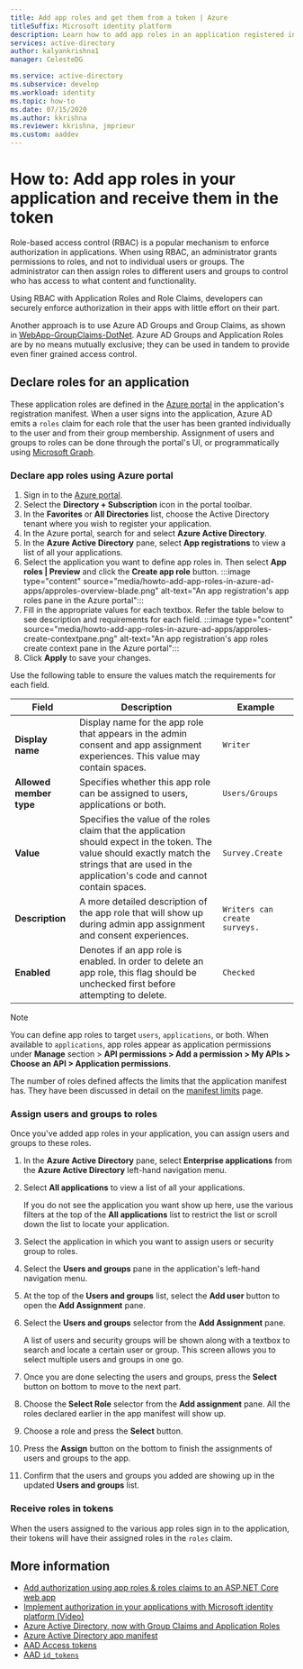 ```yaml
---
title: Add app roles and get them from a token | Azure
titleSuffix: Microsoft identity platform
description: Learn how to add app roles in an application registered in Azure Active Directory, assign users and groups to these roles and receive them in the `roles` claim in the token.
services: active-directory
author: kalyankrishna1
manager: CelesteDG

ms.service: active-directory
ms.subservice: develop
ms.workload: identity
ms.topic: how-to
ms.date: 07/15/2020
ms.author: kkrishna
ms.reviewer: kkrishna, jmprieur
ms.custom: aaddev
---
```


# How to: Add app roles in your application and receive them in the token

Role-based access control (RBAC) is a popular mechanism to enforce authorization in applications. When using RBAC, an administrator grants permissions to roles, and not to individual users or groups. The administrator can then assign roles to different users and groups to control who has access to what content and functionality.

Using RBAC with Application Roles and Role Claims, developers can securely enforce authorization in their apps with little effort on their part.

Another approach is to use Azure AD Groups and Group Claims, as shown in [WebApp-GroupClaims-DotNet](https://github.com/Azure-Samples/WebApp-GroupClaims-DotNet). Azure AD Groups and Application Roles are by no means mutually exclusive; they can be used in tandem to provide even finer grained access control.

## Declare roles for an application

These application roles are defined in the [Azure portal](https://portal.azure.com) in the application's registration manifest.  When a user signs into the application, Azure AD emits a `roles` claim for each role that the user has been granted individually to the user and from their group membership.  Assignment of users and groups to roles can be done through the portal's UI, or programmatically using [Microsoft Graph](/graph/azuread-identity-access-management-concept-overview).

### Declare app roles using Azure portal

1. Sign in to the [Azure portal](https://portal.azure.com).
1. Select the **Directory + Subscription** icon in the portal toolbar.
1. In the **Favorites** or **All Directories** list, choose the Active Directory tenant where you wish to register your application.
1. In the Azure portal, search for and select **Azure Active Directory**.
1. In the  **Azure Active Directory** pane, select **App registrations** to view a list of all your applications.
1. Select the application you want to define app roles in. Then select **App roles | Preview** and click the **Create app role** button.
  :::image type="content" source="media/howto-add-app-roles-in-azure-ad-apps/approles-overview-blade.png" alt-text="An app registration's app roles pane in the Azure portal":::
1. Fill in the appropriate values for each textbox. Refer the table below to see description and requirements for each field.
 :::image type="content" source="media/howto-add-app-roles-in-azure-ad-apps/approles-create-contextpane.png" alt-text="An app registration's app roles create context pane in the Azure portal":::
1. Click **Apply** to save your changes.
  
  Use the following table to ensure the values match the requirements for each field.

  | Field | Description | Example |
  |-------|-------------|---------|
  | **Display name** | Display name for the app role that appears in the admin consent and app assignment experiences. This value may contain spaces.  | `Writer` |
  | **Allowed member type** | Specifies whether this app role can be assigned to users, applications or both. | `Users/Groups` |
  | **Value** | Specifies the value of the roles claim that the application should expect in the token. The value should exactly match the strings that are used in the application's code and cannot contain spaces. | `Survey.Create` |
  | **Description** | A more detailed description of the app role that will show up during admin app assignment and consent experiences. | `Writers can create surveys.` |
  | **Enabled** | Denotes if an app role is enabled. In order to delete an app role, this flag should be unchecked first before attempting to delete. | `Checked` |

>[!Note]
>You can define app roles to target `users`, `applications`, or both. When available to `applications`, app roles appear as application permissions under **Manage** section > **API permissions > Add a permission > My APIs > Choose an API > Application permissions**.
>
>The number of roles defined affects the limits that the application manifest has. They have been discussed in detail on the [manifest limits](./reference-app-manifest.md#manifest-limits) page.

### Assign users and groups to roles

Once you've added app roles in your application, you can assign users and groups to these roles.

1. In the **Azure Active Directory** pane, select **Enterprise applications** from the **Azure Active Directory** left-hand navigation menu.
1. Select **All applications** to view a list of all your applications.

     If you do not see the application you want show up here, use the various filters at the top of the **All applications** list to restrict the list or scroll down the list to locate your application.

1. Select the application in which you want to assign users or security group to roles.
1. Select the **Users and groups** pane in the application's left-hand navigation menu.
1. At the top of the **Users and groups** list, select the **Add user** button to open the **Add Assignment** pane.
1. Select the **Users and groups** selector from the **Add Assignment** pane.

     A list of users and security groups will be shown along with a textbox to search and locate a certain user or group. This screen allows you to select multiple users and groups in one go.

1. Once you are done selecting the users and groups, press the **Select** button on bottom to move to the next part.
1. Choose the **Select Role** selector from the **Add assignment** pane. All the roles declared earlier in the app manifest will show up.
1. Choose a role and press the **Select** button.
1. Press the **Assign** button on the bottom to finish the assignments of users and groups to the app.
1. Confirm that the users and groups you added are showing up in the updated **Users and groups** list.

### Receive roles in tokens

When the users assigned to the various app roles sign in to the application, their tokens will have their assigned roles in the `roles` claim.

## More information

- [Add authorization using app roles & roles claims to an ASP.NET Core web app](https://github.com/Azure-Samples/active-directory-aspnetcore-webapp-openidconnect-v2/tree/master/5-WebApp-AuthZ/5-1-Roles)
- [Implement authorization in your applications with Microsoft identity platform (Video)](https://www.youtube.com/watch?v=LRoc-na27l0)
- [Azure Active Directory, now with Group Claims and Application Roles](https://techcommunity.microsoft.com/t5/Azure-Active-Directory-Identity/Azure-Active-Directory-now-with-Group-Claims-and-Application/ba-p/243862)
- [Azure Active Directory app manifest](./reference-app-manifest.md)
- [AAD Access tokens](access-tokens.md)
- [AAD `id_tokens`](id-tokens.md)